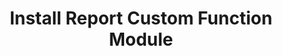 ---
ref: xi-sap-customizing-06
layout: page
title: Install Report Custom Function Module
description: Install Report Custom Function Module
product: xtract-is
parent: sap-customizing
permalink: /:collection/:path
weight: 6
lang: en_GB
old_url: /Xtract-IS-EN/default.aspx?pageid=SAPCustomizing-EN:install-report-custom-function-module
progressstate: 5
---